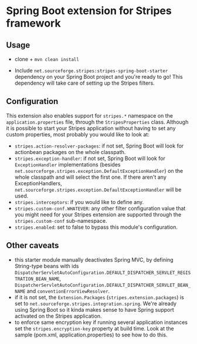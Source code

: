 # Spring Boot extension for Stripes framework

## Usage

- clone + `mvn clean install`

- Include `net.sourceforge.stripes:stripes-spring-boot-starter` dependency on your Spring Boot project and you're ready to go! This dependency will take care of setting up the Stripes filters.

## Configuration

This extension also enables support for `stripes.*` namespace on the `application.properties` file, through the `StripesProperties` class. Although it is possible to start your Stripes application without having to set any custom properties, most probably you would like to look at:
* `stripes.action-resolver-packages`: if not set, Spring Boot will look for actionbean packages on the whole classpath.
* `stripes.exception-handler`: if not set, Spring Boot will look for `ExceptionHandler` implementations (besides `net.sourceforge.stripes.exception.DefaultExceptionHandler`) on the whole classpath and will select the first one. If there aren't any ExceptionHandlers, `net.sourceforge.stripes.exception.DefaultExceptionHandler` will be used.
* `stripes.interceptors`: if you would like to define any.
* `stripes.custom-conf.WHATEVER`: any other filter configuration value that you might need for your Stripes extension are supported through the `stripes.custom-conf` sub-namespace.
* `stripes.enabled`: set to false to bypass this module's configuration.

## Other caveats

* this starter module manually deactivates Spring MVC, by defining String-type beans with ids `DispatcherServletAutoConfiguration.DEFAULT_DISPATCHER_SERVLET_REGISTRATION_BEAN_NAME`, `DispatcherServletAutoConfiguration.DEFAULT_DISPATCHER_SERVLET_BEAN_NAME` and `conventionErrorViewResolver`.
* if it is not set, the `Extension.Packages` (`stripes.extension.packages`) is set to `net.sourceforge.stripes.integration.spring`. We're already using Spring Boot so it kinda makes sense to have Spring support activated on the Stripes application.
* to enforce same encryption key if running several application instances set the `stripes.encryption-key` property at build time. Look at the sample (pom.xml, application.properties) to see how to do this.
